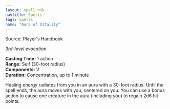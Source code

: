 ```yaml
---
layout: spell.njk
navtitle: Spells
tags: spells
name: "Aura of Vitality"
---
```

Source: Player's Handbook

_3rd-level evocation_

**Casting Time:** 1 action  
**Range:** Self (30-foot radius)  
**Components:** V  
**Duration:** Concentration, up to 1 minute

Healing energy radiates from you in an aura with a 30-foot radius. Until the spell ends, the aura moves with you, centered on you. You can use a bonus action to cause one creature in the aura (including you) to regain 2d6 hit points.
